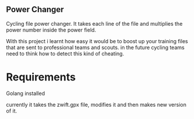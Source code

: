## Power Changer

Cycling file power changer. It takes each line of the file and multiplies the power number inside the power field. 

With this project i learnt how easy it would be to boost up your training files that are sent to professional teams and scouts. in the future cycling teams need to think how to detect this kind of cheating. 

# Requirements

Golang installed 

currently it takes the zwift.gpx file, modifies it and then makes new version of it. 

